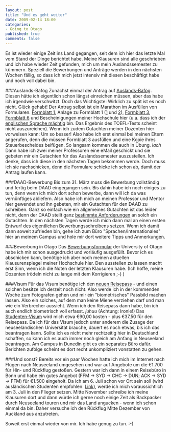 ```yaml
--- 
layout: post
title: "Und es geht weiter"
date: 2009-02-14 18:00
categories: 
- Going to Otago
published: true
comments: false
---
```

Es ist wieder einige Zeit ins Land gegangen, seit dem ich hier das letzte Mal vom Stand der Dinge berichtet habe. Meine Klausuren sind alle geschrieben und ich habe wieder Zeit gefunden, mich um mein Auslandssemester zu kümmern. Speziell die Bewerbungen und Anträge werden in den nächsten Wochen fällig, so dass ich mich jetzt intensiv mit diesen beschäftigt habe und noch voll dabei bin.

<!--more-->

###Auslands-Bafög
Zunächst einmal der Antrag auf [Auslands-Bafög](http://www.bafoeg-rechner.de/FAQ/ausland.php). Diesen hätte ich eigentlich schon längst einreichen müssen, aber das habe ich irgendwie verschwitzt. Doch das Wichtigste: Wirklich zu spät ist es noch nicht. Glück gehabt!
Der Antrag selbst ist ein Marathon im Ausfüllen von Formularen. [Formblatt 1](http://www.das-neue-bafoeg.de/pot/download.php/M:0+Formblatt%201/%7E/intern/upload/formblaetter/nbb_fbl_1.pdf), Anlage zu Formblatt 1 ([1](http://www.das-neue-bafoeg.de/pot/download.php/M:0+Anlage%201%20zu%20Formblatt%201/%7E/intern/upload/formblaetter/nbb_fbl_1_anlage_1.pdf) und [2](http://www.das-neue-bafoeg.de/pot/download.php/M:0+Anlage%202%20zu%20Formblatt%201/%7E/intern/upload/formblaetter/nbb_fbl_1_anlage_2.pdf)), [Formblatt 3](http://www.das-neue-bafoeg.de/pot/download.php/M:0+Formblatt%203/%7E/intern/upload/formblaetter/nbb_fbl_3.pdf), [Formblatt 6](http://www.das-neue-bafoeg.de/pot/download.php/M:0+Formblatt%206/%7E/intern/upload/formblaetter/nbb_fbl_6.pdf) und Bescheinigungen meiner Hochschule hier (u.a. dass ich der [englischen Sprache mächtig](http://www.studentenwerk-frankfurt.de/home/downloads/sprachkenntnisse.PDF) bin. Das Ergebnis des TOEFL-Tests scheint nicht auszureichen). Wenn ich zudem Gutachten meiner Dozenten hier vorweisen kann: Um so besser!
Also habe ich erst einmal bei meinen Eltern angerufen, denn die müssen Formblatt 3 ausfüllen und eine Kopie ihres Steuerbescheides beifügen. So langsam kommen die auch in Übung. *lach*
Dann habe ich zwei meiner Professoren eine eMail geschickt und sie gebeten mir ein Gutachten für das Auslandssemester auszustellen. Ich denke, dass ich diese in den nächsten Tagen bekommen werde. Doch muss ich sie nachschicken, denn die Formulare schicke ich schon ab, damit der Antrag laufen kann.

###DAAD-Bewerbung
Bis zum 31. März muss die Bewerbung vollständig und fertig beim DAAD eingegangen sein. Bis dahin habe ich noch einiges zu tun, denn wenn ich mich dort schon bewerbe, dann will ich da was vernünftiges abliefern.
Also habe ich mich an meinen Professor und Mentor hier gewendet und ihn gebeten, mir ein Gutachten für den DAAD zu schreiben. Ganz so einfach wie ein allgemeines Gutachten ist das leider nicht, denn der DAAD stellt ganz [bestimmte Anforderungen](http://www.daad.de/de/download/gutachten_10-05.pdf) an solch ein Gutachten. In den nächsten Tagen werde ich mich dann mal an einen ersten Entwurf des eigentlichen Bewerbungsschreibens setzen. Wenn ich damit dann soweit zufrieden bin, gehe ich zum Büro "Sprachen/Internationales" hier an meinem Campus und hole mir dort weitere Tipps und Anmerkungen.

###Bewerbung in Otago
Das [Bewerbungsformular](http://www.otago.ac.nz/international/pdfs/otago_internationalapplicationform.pdf) der University of Otago habe ich mir schon ausgedruckt und vorläufig ausgefüllt. Bevor ich es abschicken kann, benötige ich aber noch meinen aktuellen Klausurenspiegel meiner Hochschule hier. Den ausstellen zu lassen macht erst Sinn, wenn ich die Noten der letzten Klausuren habe. (Ich hoffe, meine Dozenten trödeln nicht zu lange mit dem Korrigieren ;-) )

###Visum
Für das Visum benötige ich den [neuen Reisepass](http://www.neuer-reisepass.de/) - und einen solchen besitze ich derzeit noch nicht. Also werde ich in der kommenden Woche zum Fotografen gehen und mir ein "biometrisches" Passbild machen lassen. Also ein solches, auf dem man keine Miene verziehen darf und man wie ein Verbrecher aussieht. Wenn ich den Reisepass dann habe, bin ich auch endlich biometrisch voll erfasst. *juhuu* (Achtung: Ironie!)
Das [Studenten-Visum](http://http//www.nzembassy.com/info.cfm?CFID=9149251&amp;CFTOKEN=26443422&amp;c=1&amp;l=36&amp;s=go&amp;p=463) wird mich etwa €90,00 kosten - plus €37,50 für den Reisepass. Da ich für das Visum jedoch unter anderem die Zusage der neuseeländischen Universität brauche, dauert es noch etwas, bis ich das beantragen kann. Sollte ich es nicht mehr rechtzeitig hier in Deutschland schaffen, so kann ich es auch immer noch gleich am Anfang in Neuseeland beantragen. Am Campus in Dunedin gibt es ein separates Büro dafür. Berichten zufolge scheint es dort recht unkompliziert vonstatten zu gehen.

###Und sonst?
Bereits vor ein paar Wochen hatte ich mich im Internet nach Flügen nach Neuseeland umgesehen und war auf Angebote um die €1.700 für Hin- und Rückflug gestoßen. Gestern war ich dann in einem Reisebüro in Bonn und habe ein gutes Angebot (FFM -&gt; SYD -&gt; CHC -&gt; DUN; ACK -&gt; SYD -&gt; FFM) für €1.500 eingeholt. Da ich am 6. Juli schon vor Ort sein soll (wird ausländischen Studenten empfohlen: [Link](http://www.otago.ac.nz/international/intl_services/intl_keydates.html)), werde ich mich voraussichtlich am 3. Juli in den Flieger setzen. Mitte November schreibe ich meine Klausuren dort und dann würde ich gerne noch einige Zeit als Backpacker durch Neuseeland touren und mir das Land angucken - wenn ich schon einmal da bin. Daher versuche ich den Rückflug Mitte Dezember von Auckland aus anzutreten.

Soweit erst einmal wieder von mir. Ich habe genug zu tun. :-)
